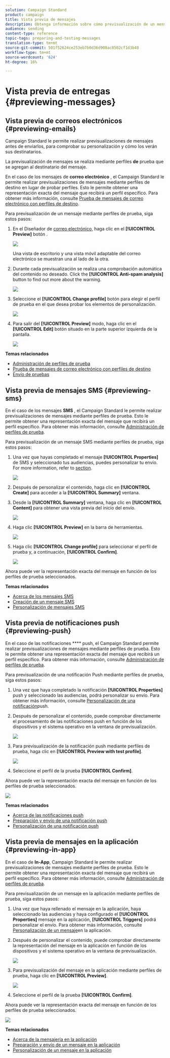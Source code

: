```yaml
---
solution: Campaign Standard
product: campaign
title: Vista previa de mensajes
description: Obtenga información sobre cómo previsualización de un mensaje en el editor de contenido o en el Diseñador de correo electrónico.
audience: sending
content-type: reference
topic-tags: preparing-and-testing-messages
translation-type: tm+mt
source-git-commit: 501f52624ce253eb7b0d36d908ac8502cf1d3b48
workflow-type: tm+mt
source-wordcount: '624'
ht-degree: 16%

---
```



# Vista previa de entregas {#previewing-messages}

## Vista previa de correos electrónicos {#previewing-emails}

Campaign Standard le permite realizar previsualizaciones de mensajes antes de enviarlos, para comprobar su personalización y cómo los verán sus destinatarios.

La previsualización de mensajes se realiza mediante perfiles **de** prueba que se agregan al destinatario del mensaje.

En el caso de los mensajes de **correo electrónico** , el Campaign Standard le permite realizar previsualizaciones de mensajes mediante perfiles de destino en lugar de probar perfiles. Esto le permite obtener una representación exacta del mensaje que recibirá un perfil específico. Para obtener más información, consulte [Prueba de mensajes de correo electrónico con perfiles de destino](../../sending/using/testing-messages-using-target.md).

Para previsualización de un mensaje mediante perfiles de prueba, siga estos pasos:

1. En el Diseñador de [correo electrónico](../../designing/using/designing-content-in-adobe-campaign.md), haga clic en el **[!UICONTROL Preview]** botón .

   ![](assets/sending_preview.png)

   Una vista de escritorio y una vista móvil adaptable del correo electrónico se muestran una al lado de la otra.

1. Durante cada previsualización se realiza una comprobación automática del contenido no deseado. Click the **[!UICONTROL Anti-spam analysis]** button to find out more about the warning.

   ![](assets/sending_anti-spam_analysis.png)

1. Seleccione el **[!UICONTROL Change profile]** botón para elegir el perfil de prueba en el que desea probar los elementos de personalización.

   ![](assets/sending_test-profile.png)

1. Para salir del **[!UICONTROL Preview]** modo, haga clic en el **[!UICONTROL Edit]** botón situado en la parte superior izquierda de la pantalla.

   ![](assets/sending_preview_edit.png)

**Temas relacionados**

* [Administración de perfiles de prueba](../../audiences/using/managing-test-profiles.md)
* [Prueba de mensajes de correo electrónico con perfiles de destino](../../sending/using/testing-messages-using-target.md)
* [Envío de pruebas](../../sending/using/sending-proofs.md)

## Vista previa de mensajes SMS {#previewing-sms}

En el caso de los mensajes **SMS** , el Campaign Standard le permite realizar previsualizaciones de mensajes mediante perfiles de prueba. Esto le permite obtener una representación exacta del mensaje que recibirá un perfil específico. Para obtener más información, consulte [Administración de perfiles de prueba](../../audiences/using/managing-test-profiles.md).

Para previsualización de un mensaje SMS mediante perfiles de prueba, siga estos pasos:

1. Una vez que hayas completado el mensaje **[!UICONTROL Properties]** de SMS y seleccionado tus audiencias, puedes personalizar tu envío. For more information, refer to [section](../../channels/using/personalizing-sms-messages.md).

   ![](assets/sms_preview.png)

1. Después de personalizar el contenido, haga clic en **[!UICONTROL Create]** para acceder a la **[!UICONTROL Summary]** ventana.

1. Desde la **[!UICONTROL Summary]** ventana, haga clic en **[!UICONTROL Content]** para obtener una vista previa del inicio del envío.

   ![](assets/sms_preview_2.png)

1. Haga clic **[!UICONTROL Preview]** en la barra de herramientas.

   ![](assets/sms_preview_3.png)

1. Haga clic **[!UICONTROL Change profile]** para seleccionar el perfil de prueba y, a continuación, **[!UICONTROL Confirm]**.

   ![](assets/sms_preview_4.png)

Ahora puede ver la representación exacta del mensaje en función de los perfiles de prueba seleccionados.

**Temas relacionados**

* [Acerca de los mensajes SMS](../../channels/using/about-sms-messages.md)
* [Creación de un mensaje SMS](../../channels/using/creating-an-sms-message.md)
* [Personalización de mensajes SMS](../../channels/using/personalizing-sms-messages.md)

## Vista previa de notificaciones push {#previewing-push}

En el caso de las notificaciones **** push, el Campaign Standard permite realizar previsualizaciones de mensajes mediante perfiles de prueba. Esto le permite obtener una representación exacta del mensaje que recibirá un perfil específico. Para obtener más información, consulte [Administración de perfiles de prueba](../../audiences/using/managing-test-profiles.md).

Para previsualización de una notificación Push mediante perfiles de prueba, siga estos pasos:

1. Una vez que haya completado la notificación **[!UICONTROL Properties]** push y seleccionado las audiencias, podrá personalizar su envío. Para obtener más información, consulte [Personalización de una notificación](../../channels/using/customizing-a-push-notification.md)push.

1. Después de personalizar el contenido, puede comprobar directamente el procesamiento de las notificaciones push en función de los dispositivos y el sistema operativo en la ventana de previsualización.

   ![](assets/push_preview.png)

1. Para previsualización de la notificación push mediante perfiles de prueba, haga clic en **[!UICONTROL Preview with test profile]**.

   ![](assets/push_preview_2.png)

1. Seleccione el perfil de la prueba **[!UICONTROL Confirm]**.

Ahora puede ver la representación exacta del mensaje en función de los perfiles de prueba seleccionados.

![](assets/push_preview_3.png)

**Temas relacionados**

* [Acerca de las notificaciones push](../../channels/using/about-push-notifications.md)
* [Preparación y envío de una notificación push](../../channels/using/preparing-and-sending-a-push-notification.md)
* [Personalización de una notificación push](../../channels/using/customizing-a-push-notification.md)

## Vista previa de mensajes en la aplicación {#previewing-in-app}

En el caso de **In-App**, Campaign Standard le permite realizar previsualizaciones de mensajes mediante perfiles de prueba. Esto le permite obtener una representación exacta del mensaje que recibirá un perfil específico. Para obtener más información, consulte [Administración de perfiles de prueba](../../audiences/using/managing-test-profiles.md).

Para previsualización de un mensaje en la aplicación mediante perfiles de prueba, siga estos pasos:

1. Una vez que haya rellenado el mensaje en la aplicación, haya seleccionado las audiencias y haya configurado el **[!UICONTROL Properties]** mensaje en la aplicación, **[!UICONTROL Triggers]** podrá personalizar el envío. Para obtener más información, consulte [Personalización de un mensaje](../../channels/using/customizing-an-in-app-message.md)en la aplicación.

1. Después de personalizar el contenido, puede comprobar directamente la representación del mensaje en la aplicación en función de los dispositivos y el sistema operativo en la ventana de previsualización.

   ![](assets/in_app_preview.png)

1. Para previsualización del mensaje en la aplicación mediante perfiles de prueba, haga clic en **[!UICONTROL Preview]**.

   ![](assets/in_app_preview_2.png)

1. Seleccione el perfil de la prueba **[!UICONTROL Confirm]**.

Ahora puede ver la representación exacta del mensaje en función de los perfiles de prueba seleccionados.

![](assets/in_app_preview_3.png)

**Temas relacionados**

* [Acerca de la mensajería en la aplicación](../../channels/using/about-in-app-messaging.md)
* [Preparación y envío de un mensaje en la aplicación](../../channels/using/preparing-and-sending-an-in-app-message.md)
* [Personalización de un mensaje en la aplicación](../../channels/using/customizing-an-in-app-message.md)